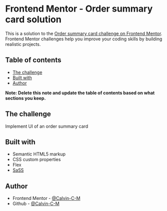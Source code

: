 # Frontend Mentor - Order summary card solution

This is a solution to the [Order summary card challenge on Frontend Mentor](https://www.frontendmentor.io/challenges/order-summary-component-QlPmajDUj). Frontend Mentor challenges help you improve your coding skills by building realistic projects. 

## Table of contents

- [The challenge](#the-challenge)
- [Built with](#built-with)
- [Author](#author)

**Note: Delete this note and update the table of contents based on what sections you keep.**


## The challenge

Implement UI of an order summary card 

## Built with

- Semantic HTML5 markup
- CSS custom properties
- Flex
- [SaSS](https://sass-lang.com/)

## Author

- Frontend Mentor - [@Calvin-C-M](https://www.frontendmentor.io/profile/Calvin-C-M)
- Github - [@Calvin-C-M](https://www.github.com/Calvin-C-M)

